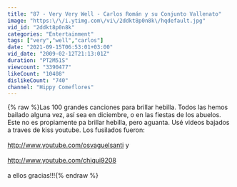 ```yaml
---
title: "87 - Very Very Well - Carlos Román y su Conjunto Vallenato"
image: "https:\/\/i.ytimg.com\/vi\/2ddkt8p0n8k\/hqdefault.jpg"
vid_id: "2ddkt8p0n8k"
categories: "Entertainment"
tags: ["very","well","carlos"]
date: "2021-09-15T06:53:01+03:00"
vid_date: "2009-02-12T21:13:01Z"
duration: "PT2M51S"
viewcount: "3390477"
likeCount: "10408"
dislikeCount: "740"
channel: "Hippy Comeflores"
---
```

{% raw %}Las 100 grandes canciones para brillar hebilla. Todos las hemos bailado alguna vez, así sea en diciembre, o en las fiestas de los abuelos. Este no es propiamente pa brillar hebilla, pero aguanta. Usé videos bajados a traves de kiss youtube.  Los fusilados fueron:<br /><br /><a rel="nofollow" target="blank" href="http://www.youtube.com/osvaguelsanti">http://www.youtube.com/osvaguelsanti</a> y<br /><br /><a rel="nofollow" target="blank" href="http://www.youtube.com/chiqui9208">http://www.youtube.com/chiqui9208</a><br /><br />a ellos gracias!!!{% endraw %}
